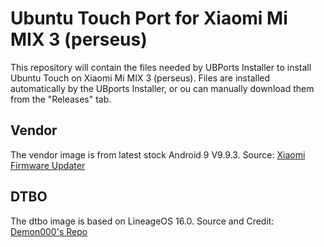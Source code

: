# Ubuntu Touch Port for Xiaomi Mi MIX 3 (perseus)

This repository will contain the files needed by UBPorts Installer to install Ubuntu Touch on Xiaomi Mi MIX 3 (perseus). Files are installed automatically by the UBports Installer, or ou can manually download them from the "Releases" tab.

## Vendor
The vendor image is from latest stock Android 9 V9.9.3. Source: [Xiaomi Firmware Updater](https://xiaomifirmwareupdater.com/)

## DTBO
The dtbo image is based on LineageOS 16.0. Source and Credit: [Demon000's Repo](https://github.com/Demon000/kernel_xiaomi_sdm845)
